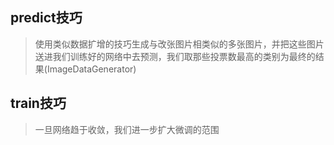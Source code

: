 
## predict技巧

> 使用类似数据扩增的技巧生成与改张图片相类似的多张图片，并把这些图片送进我们训练好的网络中去预测，我们取那些投票数最高的类别为最终的结果(ImageDataGenerator)

## train技巧

> 一旦网络趋于收敛，我们进一步扩大微调的范围